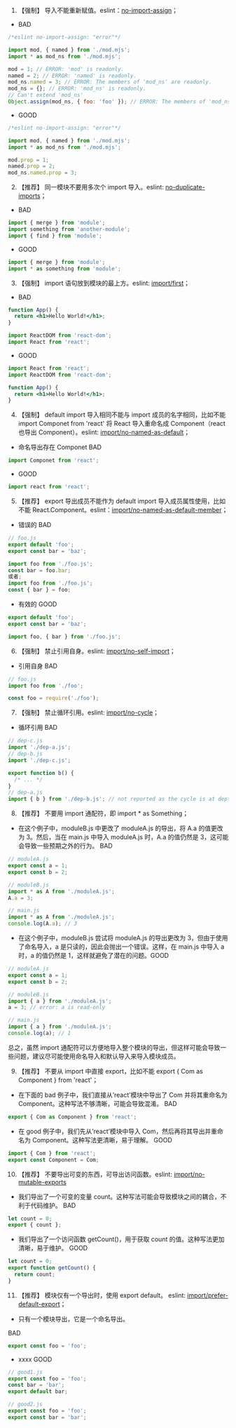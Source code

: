 1. 【强制】 导入不能重新赋值。eslint：[no-import-assign](https://eslint.org/docs/latest/rules/no-import-assign)；

- <Badge type="error">BAD</Badge>

```jsx | pure
/*eslint no-import-assign: "error"*/

import mod, { named } from './mod.mjs';
import * as mod_ns from './mod.mjs';

mod = 1; // ERROR: 'mod' is readonly.
named = 2; // ERROR: 'named' is readonly.
mod_ns.named = 3; // ERROR: The members of 'mod_ns' are readonly.
mod_ns = {}; // ERROR: 'mod_ns' is readonly.
// Can't extend 'mod_ns'
Object.assign(mod_ns, { foo: 'foo' }); // ERROR: The members of 'mod_ns' are readonly.
```

- <Badge type="success">GOOD</Badge>

```jsx | pure
/*eslint no-import-assign: "error"*/

import mod, { named } from './mod.mjs';
import * as mod_ns from './mod.mjs';

mod.prop = 1;
named.prop = 2;
mod_ns.named.prop = 3;
```

2. 【推荐】 同一模块不要用多次个 import 导入。eslint: [no-duplicate-imports](https://eslint.org/docs/latest/rules/no-duplicate-imports)；

- <Badge type="error">BAD</Badge>

```jsx | pure
import { merge } from 'module';
import something from 'another-module';
import { find } from 'module';
```

- <Badge type="success">GOOD</Badge>

```jsx | pure
import { merge } from 'module';
import * as something from 'module';
```

3. 【强制】 import 语句放到模块的最上方。eslint: [import/first](https://github.com/import-js/eslint-plugin-import/blob/main/docs/rules/first.md)；

- <Badge type="error">BAD</Badge>

```jsx | pure
function App() {
  return <h1>Hello World!</h1>;
}

import ReactDOM from 'react-dom';
import React from 'react';
```

- <Badge type="success">GOOD</Badge>

```jsx | pure
import React from 'react';
import ReactDOM from 'react-dom';

function App() {
  return <h1>Hello World!</h1>;
}
```

4. 【强制】 default import 导入相同不能与 import 成员的名字相同，比如不能 import Componet from 'react' 将 React 导入重命名成 Component（react 也导出 Component）。eslint: [import/no-named-as-default](https://github.com/benmosher/eslint-plugin-import/blob/master/docs/rules/no-named-as-default.md)；

- 命名导出存在 Componet <Badge type="error">BAD</Badge>

```jsx | pure
import Componet from 'react';
```

- <Badge type="success">GOOD</Badge>

```jsx | pure
import react from 'react';
```

5. 【推荐】 export 导出成员不能作为 default import 导入成员属性使用，比如不能 React.Component。eslint：[import/no-named-as-default-member](https://github.com/benmosher/eslint-plugin-import/blob/master/docs/rules/no-named-as-default-member.md)；

- 错误的 <Badge type="error">BAD</Badge>

```jsx | pure
// foo.js
export default 'foo';
export const bar = 'baz';

import foo from './foo.js';
const bar = foo.bar;
或者;
import foo from './foo.js';
const { bar } = foo;
```

- 有效的 <Badge type="success">GOOD</Badge>

```jsx | pure
export default 'foo';
export const bar = 'baz';

import foo, { bar } from './foo.js';
```

6. 【强制】 禁止引用自身。eslint: [import/no-self-import](https://github.com/benmosher/eslint-plugin-import/blob/master/docs/rules/no-self-import.md)；

- 引用自身 <Badge type="error">BAD</Badge>

```jsx | pure
// foo.js
import foo from './foo';

const foo = require('./foo');
```

7. 【强制】 禁止循环引用。eslint: [import/no-cycle](https://github.com/import-js/eslint-plugin-import/blob/main/docs/rules/no-cycle.md)；

- 循环引用 <Badge type="error">BAD</Badge>

```jsx | pure
// dep-c.js
import './dep-a.js';
// dep-b.js
import './dep-c.js';

export function b() {
  /* ... */
}
// dep-a.js
import { b } from './dep-b.js'; // not reported as the cycle is at depth 2
```

8. 【推荐】 不要用 import 通配符，即 import \* as Something；

- 在这个例子中，moduleB.js 中更改了 moduleA.js 的导出，将 A.a 的值更改为 3。然后，当在 main.js 中导入 moduleA.js 时，A.a 的值仍然是 3，这可能会导致一些预期之外的行为。 <Badge type="error">BAD</Badge>

```jsx | pure
// moduleA.js
export const a = 1;
export const b = 2;

// moduleB.js
import * as A from './moduleA.js';
A.a = 3;

// main.js
import * as A from './moduleA.js';
console.log(A.a); // 3
```

- 在这个例子中，moduleB.js 尝试将 moduleA.js 的导出更改为 3，但由于使用了命名导入，a 是只读的，因此会抛出一个错误。这样，在 main.js 中导入 a 时，a 的值仍然是 1，这样就避免了潜在的问题。<Badge type="success">GOOD</Badge>

```jsx | pure
// moduleA.js
export const a = 1;
export const b = 2;

// moduleB.js
import { a } from './moduleA.js';
a = 3; // error: a is read-only

// main.js
import { a } from './moduleA.js';
console.log(a); // 1
```

总之，虽然 import 通配符可以方便地导入整个模块的导出，但这样可能会导致一些问题，建议尽可能使用命名导入和默认导入来导入模块成员。

9. 【推荐】 不要从 import 中直接 export，比如不能 export { Com as Component } from 'react'；

- 在下面的 bad 例子中，我们直接从’react’模块中导出了 Com 并将其重命名为 Component。这种写法不够清晰，可能会导致混淆。 <Badge type="error">BAD</Badge>

```jsx | pure
export { Com as Component } from 'react';
```

- 在 good 例子中，我们先从’react’模块中导入 Com，然后再将其导出并重命名为 Component。这种写法更清晰，易于理解。 <Badge type="success">GOOD</Badge>

```jsx | pure
import { Com } from 'react';
export const Component = Com;
```

10. 【推荐】 不要导出可变的东西，可导出访问函数。eslint: [import/no-mutable-exports](https://github.com/import-js/eslint-plugin-import/blob/main/docs/rules/no-mutable-exports.md)

- 我们导出了一个可变的变量 count。这种写法可能会导致模块之间的耦合，不利于代码维护。 <Badge type="error">BAD</Badge>

```jsx | pure
let count = 0;
export { count };
```

- 我们导出了一个访问函数 getCount()，用于获取 count 的值。这种写法更加清晰，易于维护。 <Badge type="success">GOOD</Badge>

```jsx | pure
let count = 0;
export function getCount() {
  return count;
}
```

11. 【推荐】 模块仅有一个导出时，使用 export default。 eslint: [import/prefer-default-export](https://github.com/benmosher/eslint-plugin-import/blob/master/docs/rules/prefer-default-export.md)；

- 只有一个模块导出，它是一个命名导出。

<Badge type="error">BAD</Badge>

```jsx | pure
export const foo = 'foo';
```

- xxxx <Badge type="success">GOOD</Badge>

```jsx | pure
// good1.js
export const foo = 'foo';
const bar = 'bar';
export default bar;

// good2.js
export const foo = 'foo';
export const bar = 'bar';
```
